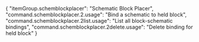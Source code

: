 {
  "itemGroup.schemblockplacer": "Schematic Block Placer",
  "command.schemblockplacer.2.usage": "Bind a schematic to held block",
  "command.schemblockplacer.2list.usage": "List all block-schematic bindings",
  "command.schemblockplacer.2delete.usage": "Delete binding for held block"
}
